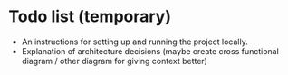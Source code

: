 # Todo list (temporary)

- An instructions for setting up and running the project locally.
- Explanation of architecture decisions (maybe create cross functional diagram / other diagram for giving context better)
